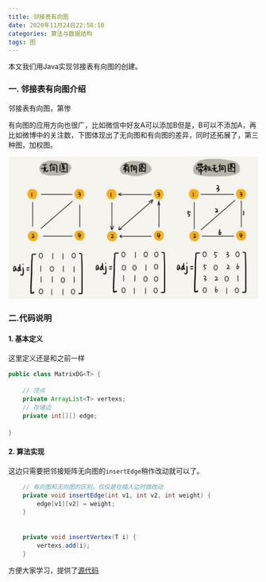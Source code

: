 ```yaml
---
title: 邻接表有向图
date: 2020年11月24日22:58:10
categories: 算法与数据结构
tags: 图
---
```


本文我们用Java实现邻接表有向图的创建。

### 一. 邻接表有向图介绍

邻接表有向图，第惨

有向图的应用方向也很广，比如微信中好友A可以添加B但是，B可以不添加A，再比如微博中的关注数，下图体现出了无向图和有向图的差异，同时还拓展了，第三种图，加权图。

![title](https://raw.githubusercontent.com/Demo233/images/main/gitnote/2020/11/24/Snipaste_2020-11-24_20-58-41-1606229175654.png)

### 二.代码说明

#### 1. 基本定义

这里定义还是和之前一样

```java
public class MatrixDG<T> {

    // 顶点
    private ArrayList<T> vertexs;
    // 存储边
    private int[][] edge;

}
```

#### 2. 算法实现

这边只需要把邻接矩阵无向图的``insertEdge``稍作改动就可以了。

```java
    // 有向图和无向图的区别，仅仅是在插入边时做改动
    private void insertEdge(int v1, int v2, int weight) {
        edge[v1][v2] = weight;
    }


    private void insertVertex(T i) {
        vertexs.add(i);
    }
```

方便大家学习，提供了[源代码](https://github.com/Demo233/algorithm/blob/master/src/main/java/com/paic/graph/MatrixDG.java)





